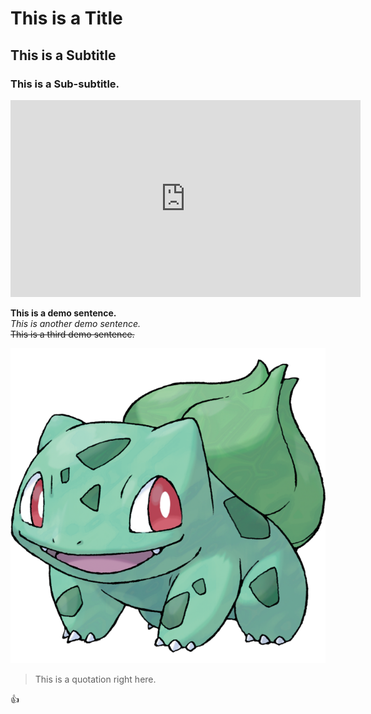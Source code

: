 # This is a Title 
## This is a Subtitle  
### This is a Sub-subtitle. 

<iframe width="560" height="315" src="https://www.youtube.com/embed/fYbXZOjk6JA?si=BYJqXbzR1qQhsEF8" title="YouTube video player" frameborder="0" allow="accelerometer; autoplay; clipboard-write; encrypted-media; gyroscope; picture-in-picture; web-share" referrerpolicy="strict-origin-when-cross-origin" allowfullscreen></iframe>

**This is a demo sentence.**  
*This is another demo sentence.*  
~~This is a third demo sentence.~~  

![An image of Bulbasaur, a cute grass-type Pokemon.](00bulb.png)

> This is a quotation right here.

:+1:

